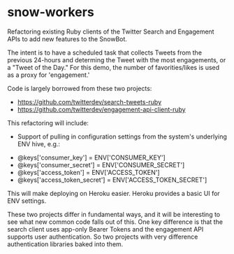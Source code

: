 # snow-workers
Refactoring existing Ruby clients of the Twitter Search and Engagement APIs to add new features to the SnowBot.

The intent is to have a scheduled task that collects Tweets from the previous 24-hours and determing the Tweet with the most engagements, or a "Tweet of the Day." For this demo, the number of favorities/likes is used as a proxy for 'engagement.'

Code is largely borrowed from these two projects:
+ https://github.com/twitterdev/search-tweets-ruby
+ https://github.com/twitterdev/engagement-api-client-ruby

This refactoring will include:
+ Support of pulling in configuration settings from the system's underlying ENV hive, e.g.:

* @keys['consumer_key'] = ENV['CONSUMER_KEY']
* @keys['consumer_secret'] = ENV['CONSUMER_SECRET']
* @keys['access_token'] = ENV['ACCESS_TOKEN']
* @keys['access_token_secret'] = ENV['ACCESS_TOKEN_SECRET']

This will make deploying on Heroku easier. Heroku provides a basic UI for ENV settings.

These two projects differ in fundamental ways, and it will be interesting to see what new common code falls out of this. One key difference is that the search client uses app-only Bearer Tokens and the engagement API supports user authentication. So two projects with very difference authentication libraries baked into them.


